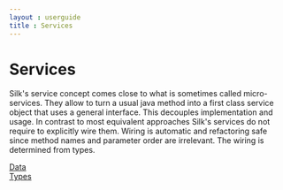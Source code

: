 ```yaml
---
layout : userguide
title : Services
---
```

# Services

<abstract>
Silk's service concept comes close to what is sometimes called micro-services. 
They allow to turn a usual java method into a first class service object that uses a general interface. 
This decouples implementation and usage. In contrast to most equivalent approaches Silk's services 
do not require to explicitly wire them. Wiring is automatic and refactoring safe since method names 
and parameter order are irrelevant. The wiring is determined from types.
</abstract>

<a class='next' href="data.html"><span class="icon-chevron-right"></span>Data <br/>Types</a>
